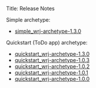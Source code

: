 Title: Release Notes

Simple archetype:

* [simple_wrj-archetype-1.3.0](simple_wrj-archetype-1.3.0.html)

Quickstart (ToDo app) archetype:

* [quickstart_wrj-archetype-1.3.0](quickstart_wrj-archetype-1.3.0.html)
* [quickstart_wrj-archetype-1.0.3](quickstart_wrj-archetype-1.0.3.html)
* [quickstart_wrj-archetype-1.0.2](quickstart_wrj-archetype-1.0.2.html)
* [quickstart_wrj-archetype-1.0.1](quickstart_wrj-archetype-1.0.1.html)
* [quickstart_wrj-archetype-1.0.0](quickstart_wrj-archetype-1.0.0.html)
